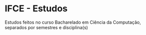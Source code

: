 # IFCE - Estudos
Estudos feitos no curso Bacharelado em Ciência da Computação, separados por semestres e disciplina(s)
